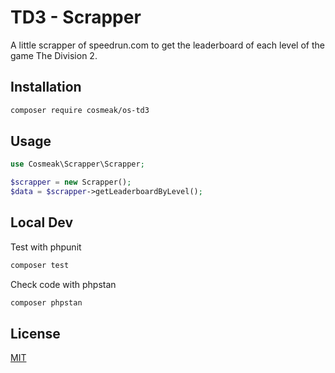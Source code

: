 # TD3 - Scrapper

A little scrapper of speedrun.com to get the leaderboard of each level of the game The Division 2.

## Installation

```bash 
composer require cosmeak/os-td3
```

## Usage

```php  
use Cosmeak\Scrapper\Scrapper;

$scrapper = new Scrapper();
$data = $scrapper->getLeaderboardByLevel();
```

## Local Dev
Test with phpunit
```bash
composer test
```

Check code with phpstan
```bash
composer phpstan
```

## License
[MIT](https://choosealicense.com/licenses/mit/)




